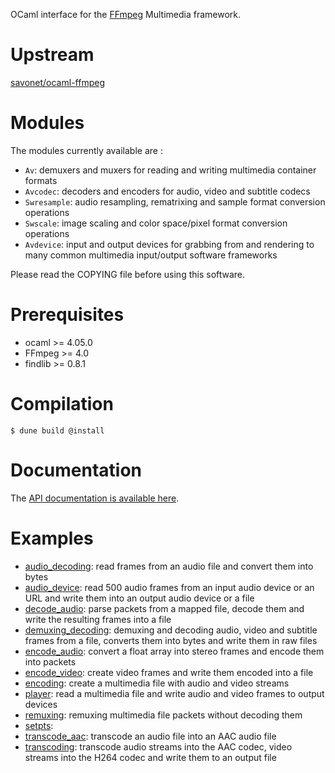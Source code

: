 OCaml interface for the [FFmpeg](http://ffmpeg.org/) Multimedia framework.


Upstream
========

[savonet/ocaml-ffmpeg](https://github.com/savonet/ocaml-ffmpeg/)


Modules
=======

The modules currently available are :
- `Av`: demuxers and muxers for reading and writing multimedia container
  formats
- `Avcodec`: decoders and encoders for audio, video and subtitle codecs
- `Swresample`: audio resampling, rematrixing and sample format
  conversion operations
- `Swscale`: image scaling and color space/pixel format conversion
  operations
- `Avdevice`: input and output devices for grabbing from and rendering
  to many common multimedia input/output software frameworks

Please read the COPYING file before using this software.


Prerequisites
=============

- ocaml >= 4.05.0
- FFmpeg >= 4.0
- findlib >= 0.8.1


Compilation
===========

    $ dune build @install


Documentation
=============

The [API documentation is available here](https://www.liquidsoap.info/ocaml-ffmpeg/docs/api/index.html).


Examples
========

- [audio_decoding](https://github.com/qheath/ocaml-ffmpeg/blob/master/src/examples/audio_decoding/main.ml):
  read frames from an audio file and convert them into bytes
- [audio_device](https://github.com/qheath/ocaml-ffmpeg/blob/master/src/examples/audio_device/main.ml):
  read 500 audio frames from an input audio device or an URL and write
  them into an output audio device or a file
- [decode_audio](https://github.com/qheath/ocaml-ffmpeg/blob/master/src/examples/decode_audio/main.ml):
  parse packets from a mapped file, decode them and write the resulting
  frames into a file
- [demuxing_decoding](https://github.com/qheath/ocaml-ffmpeg/blob/master/src/examples/demuxing_decoding/main.ml):
  demuxing and decoding audio, video and subtitle frames from a file,
  converts them into bytes and write them in raw files
- [encode_audio](https://github.com/qheath/ocaml-ffmpeg/blob/master/src/examples/encode_audio/main.ml):
  convert a float array into stereo frames and encode them into packets
- [encode_video](https://github.com/qheath/ocaml-ffmpeg/blob/master/src/examples/encode_video/main.ml):
  create video frames and write them encoded into a file
- [encoding](https://github.com/qheath/ocaml-ffmpeg/blob/master/src/examples/encoding/main.ml):
  create a multimedia file with audio and video streams
- [player](https://github.com/qheath/ocaml-ffmpeg/blob/master/src/examples/player/main.ml):
  read a multimedia file and write audio and video frames to output
  devices
- [remuxing](https://github.com/qheath/ocaml-ffmpeg/blob/master/src/examples/remuxing/main.ml):
  remuxing multimedia file packets without decoding them
- [setpts](https://github.com/qheath/ocaml-ffmpeg/blob/master/src/examples/setpts/main.ml):
- [transcode_aac](https://github.com/qheath/ocaml-ffmpeg/blob/master/src/examples/transcode_aac/main.ml):
  transcode an audio file into an AAC audio file
- [transcoding](https://github.com/qheath/ocaml-ffmpeg/blob/master/src/examples/transcoding/main.ml):
  transcode audio streams into the AAC codec, video streams into the
  H264 codec and write them to an output file
